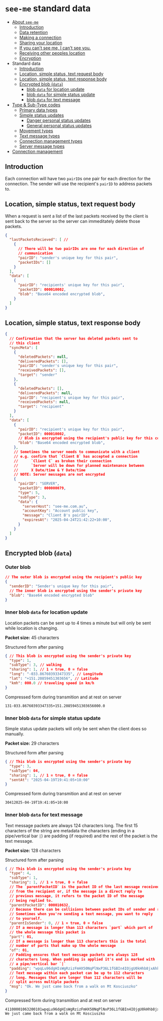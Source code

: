 # `see-me` standard data

* [About `see-me`](./README.md)
  * [Introduction](./README.md#introduction)
  * [Data retention](./README.md#data-retention)
  * [Making a connection](./README.md#making-a-connection)
  * [Sharing your location](./README.md#sharing-your-location)
  * [If you can't see me, I can't see you.](./README.md#if-you-cant-see-me-i-cant-see-you)
  * [Receiving other peoples location](./README.md#receiving-other-peoples-location)
  * [Encryption](./README.md#encryption)
* Standard data
  * [Introduction](#introduction)
  * [Location, simple status, text request body](#location-simple-status-text-request-body)
  * [Location, simple status, text response body](#location-simple-status-text-response-body)
  * [Encrypted blob (`data`)](#encrypted-blob-data)
    * [blob `data` for location update](#blob-data-for-location-update)
    * [blob `data` for simple status update](#blob-data-for-simple-status-update)
    * [blob `data` for text message](#blob-data-for-text-message)
* [Type & Sub-Type codes](./README_status.md)
  * [Primary data types](./README_status.md#primary-data-types)
  * [Simple status updates](./README_status.md#simple-status-updates)
    * [Danger personal status updates](./README_status.md#danger-personal-status-updates)
    * [General personal status updates](./README_status.md#general-personal-status-updates)
  * [Movement types](./README_status.md#movement-types)
  * [Text message types](./README_status.md#text-message-types)
  * [Connection management types](./README_status.md#connection-management-types)
  * [Server message types](./README_status.md#server-message-types)
* [Connection management](./README_connection.md)


## Introduction

Each connection will have two `pairID`s one pair for each direction
for the connection. The sender will use the recipient's `pairID` to
address packets to.


## Location, simple status, text request body

When a request is sent a list of the last packets received by the
client is sent back to the server so the server can immeditately
delete those packets.

```json
{
  "lastPacketsRecieved": [ //
    {
      // There will be two pairIDs are one for each direction of
      // cummunication
      "pairID": "sender's unique key for this pair",
      "packetIDs": []
    }
  ],
  "data": [
    {
      "pairID": "recipients' unique key for this pair",
      "packetID": 000010002,
      "blob": "Base64 encoded encrypted blob",
    }
  ]
}
```

## Location, simple status, text response body

```json
{
  // Confirmation that the server has deleted packets sent to
  // this client
  "syncMeta": [
    {
      "deletedPackets": null,
      "deliveredPackets": [],
      "pairID": "sender's unique key for this pair",
      "receivedPackets": [],
      "target": "sender"
    },
    {
      "deletedPackets": [],
      "deliveredPackets": null,
      "pairID": "recipient's unique key for this pair",
      "receivedPackets": null,
      "target": "recipient"
    }
  ],
  "data": [
    {
      "pairID": "recipient's unique key for this pair",
      "packetID": 000010002,
      // Blob is encrypted using the recipient's public key for this connection
      "blob": "Base64 encoded encrypted blob",
    },
    // Sometimes the server needs to communicate with a client
    // e.g. confirm that `Client B` has accepted a connection
    //      `Client C` as broken their connection
    //      `Server will be down for planned maintenance between
    //      X Date/time & Y Date/time
    // NOTE: Server messages are not encrypted
    {
      "pairID": "SERVER",
      "packetID": 000000079,
      "type": 5,
      "subType": 3,
      "data": {
        "serverHost": "see-me.com.au",
        "accountKey": "Account public key",
        "message": "Client B's pairID",
        "expiresAt": "2025-04-24T21:42:22+10:00",
      }
    }
  ]
}
```

## Encrypted blob (`data`)

### Outer blob

```JSON
// The outer blob is encrypted using the recipient's public key
{
  "senderID": "Sender's unique key for this pair",
  // The inner blob is encrypted using the sender's private key
  "blob": "Base64 encoded encrypted blob"
}
```

### Inner blob `data` for location update

Location packets can be sent up to 4 times a minute but will only be
sent while location is changing.

__Packet size:__ 45 characters

Structured form after parsing

```json
{ // This blob is encrypted using the sender's private key
  "type": 1,
  "subType": 3, // walking
  "sharing": 1, // 1 = true, 0 = false
  "long": "-033.86760393347335", // Longitude
  "lat": "+151.20859451303656", // Latitude
  "kmh": 000.0 // traveling speed in km/h
}
```

Compressed form during transmition and at rest on server

```text
131-033.86760393347335+151.20859451303656000.0
```


### Inner blob `data` for simple status update

Simple status update packets will only be sent when the client does
so manually.

__Packet size:__ 29 characters

Structured form after parsing

```json
{ // This blob is encrypted using the sender's private key
  "type": 3,
  "subType": 04,
  "sharing": 1, // 1 = true, 0 = false
  "sentAt": "2025-04-19T19:41:05+10:00"
}
```

Compressed form during transmition and at rest on server

```text
30412025-04-19T19:41:05+10:00
```

### Inner blob `data` for text message

Text message packets are always 124 characters long. The first 15
characters of the string are metadata the characters (ending in a
pipe/vertical bar `|`) are padding (if required) and the rest of
the packet is the text message.

__Packet size:__ 128 characters

Structured form after parsing

```json
{ // This blob is encrypted using the sender's private key
  "type": 4,
  "subType": 1,
  "sharing": 1, // 1 = true, 0 = false
  // The `parentPacketID` is the packet ID of the last message received
  // from the recipient or, if the message is a direct reply to
  // previous message, it refers to the packet ID of the message
  // being replied to.
  "parentPacketID": 000010632,
  // Because there can be collisions between packet IDs of sender and recipient this indicates whether this message should be attached to the  the parent
  // Sometimes when you're sending a text message, you want to reply
  // to yourself.
  "parentIsSender": 0, // 1 = true, 0 = false
  // If a message is longer than 113 characters `part` which part of
  // the whole message this packet is
  "part": 01,
  // If a message is longer than 113 characters this is the total
  // number of parts that make up the whole message
  "of": 01,
  // Padding ensures that text message packets are always 128
  // characters long. When padding is applied it's end is marked with
  // a pipe/vertical bar `|`
  "padding": "wpqLu96dgHIsWgRzizFmHX50NqPlNxP36L1fGBIn4IOjgU0kHhb8jxAhkE9J",
  // Text message within each packet can be up to 112 characters
  // long. Messages that are longer than 112 characters will be
  // split across multiple packets
  "msg": "Ok. We just came back from a walk on Mt Kosciuszko"
}
```

Compressed form during transmition and at rest on server

```text
41100001063200101wpqLu96dgHIsWgRzizFmHX50NqPlNxP36L1fGBIn4IOjgU0kHhb8jxAhkE9J|Ok. We just came back from a walk on Mt Kosciuszko
```
